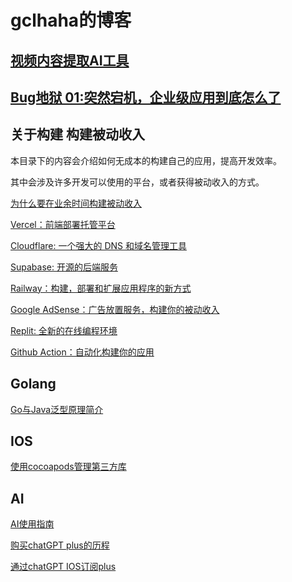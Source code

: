 # gclhaha的博客

## [视频内容提取AI工具](https://ai-tool.gclhaha.top)

## [Bug地狱 01:突然宕机，企业级应用到底怎么了](./bughell/01.md)

## 关于构建 构建被动收入

本目录下的内容会介绍如何无成本的构建自己的应用，提高开发效率。

其中会涉及许多开发可以使用的平台，或者获得被动收入的方式。

[为什么要在业余时间构建被动收入](./building/README.md)

[Vercel：前端部署托管平台](./building/vercel.md)

[Cloudflare: 一个强大的 DNS 和域名管理工具](./building/cloudflare.md)

[Supabase: 开源的后端服务](./building/supabase.md)

[Railway：构建，部署和扩展应用程序的新方式](./building/railway.md)

[Google AdSense：广告放置服务，构建你的被动收入](./building/adsense.md)

[Replit: 全新的在线编程环境](./building/replit.md)

[Github Action：自动化构建你的应用](./building/githubaction.md)

## Golang

[Go与Java泛型原理简介](./golang/go-vs-java-generic.md)

## IOS

[使用cocoapods管理第三方库](./ios/cocoapods.md)

## AI

[AI使用指南](./ai/ai-guide.md)

[购买chatGPT plus的历程](./ai/chatGPT-plus-guide.md)

[通过chatGPT IOS订阅plus](./ai/subscribe-by-ios.md)